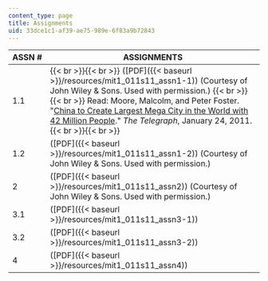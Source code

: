 ```yaml
---
content_type: page
title: Assignments
uid: 33dce1c1-af39-ae75-989e-6f83a9b72843
---
```


| ASSN # | ASSIGNMENTS |
| --- | --- |
| 1.1 |  {{< br >}}{{< br >}} ([PDF]({{< baseurl >}}/resources/mit1_011s11_assn1-1)) (Courtesy of John Wiley & Sons. Used with permission.) {{< br >}}{{< br >}} Read: Moore, Malcolm, and Peter Foster. "[China to Create Largest Mega City in the World with 42 Million People](http://www.telegraph.co.uk/news/worldnews/asia/china/8278315/China-to-create-largest-mega-city-in-the-world-with-42-million-people.html)." _The Telegraph_, January 24, 2011. {{< br >}}{{< br >}}  |
| 1.2 | ([PDF]({{< baseurl >}}/resources/mit1_011s11_assn1-2)) (Courtesy of John Wiley & Sons. Used with permission.) |
| 2 | ([PDF]({{< baseurl >}}/resources/mit1_011s11_assn2)) (Courtesy of John Wiley & Sons. Used with permission.) |
| 3.1 | ([PDF]({{< baseurl >}}/resources/mit1_011s11_assn3-1)) |
| 3.2 | ([PDF]({{< baseurl >}}/resources/mit1_011s11_assn3-2)) |
| 4 | ([PDF]({{< baseurl >}}/resources/mit1_011s11_assn4))